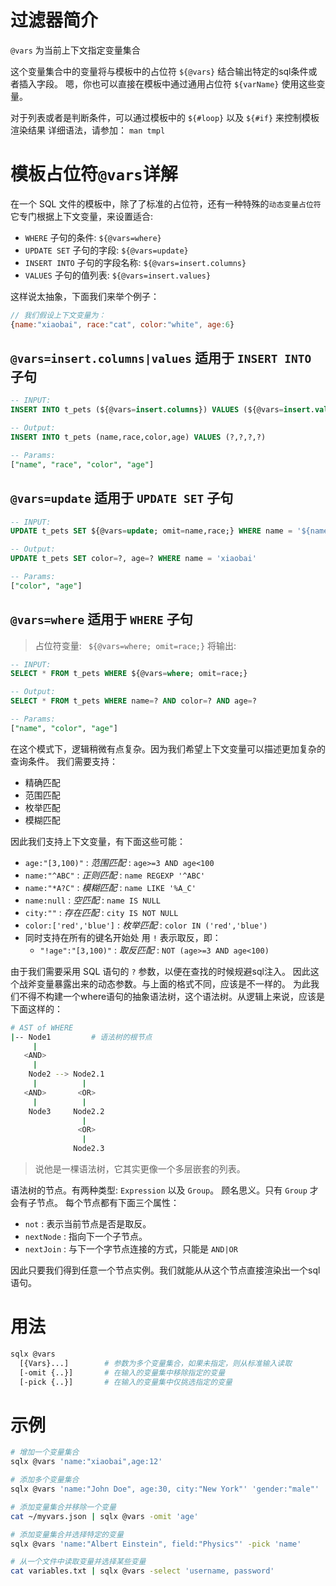 # 过滤器简介

`@vars` 为当前上下文指定变量集合

这个变量集合中的变量将与模板中的占位符 `${@vars}` 结合输出特定的sql条件或者插入字段。
嗯，你也可以直接在模板中通过通用占位符 `${varName}` 使用这些变量。

对于列表或者是判断条件，可以通过模板中的 `${#loop}` 以及  `${#if}` 来控制模板渲染结果
详细语法，请参加： `man tmpl`

# 模板占位符`@vars`详解

在一个 SQL 文件的模板中，除了了标准的占位符，还有一种特殊的`动态变量占位符`
它专门根据上下文变量，来设置适合:

- `WHERE` 子句的条件: `${@vars=where}`
- `UPDATE SET` 子句的字段:  `${@vars=update}`
- `INSERT INTO` 子句的字段名称: `${@vars=insert.columns}`
- `VALUES` 子句的值列表: `${@vars=insert.values}`

这样说太抽象，下面我们来举个例子：

```js
// 我们假设上下文变量为：
{name:"xiaobai", race:"cat", color:"white", age:6}
```


## `@vars=insert.columns|values`  适用于 `INSERT INTO` 子句

```sql
-- INPUT:
INSERT INTO t_pets (${@vars=insert.columns}) VALUES (${@vars=insert.values})

-- Output:
INSERT INTO t_pets (name,race,color,age) VALUES (?,?,?,?)

-- Params:
["name", "race", "color", "age"]
```

## `@vars=update`  适用于 `UPDATE SET` 子句

```sql
-- INPUT:
UPDATE t_pets SET ${@vars=update; omit=name,race;} WHERE name = '${name}'

-- Output:
UPDATE t_pets SET color=?, age=? WHERE name = 'xiaobai'

-- Params:
["color", "age"]
```

## `@vars=where`  适用于 `WHERE` 子句

> 占位符变量: ` ${@vars=where; omit=race;}` 将输出:

```sql
-- INPUT:
SELECT * FROM t_pets WHERE ${@vars=where; omit=race;}

-- Output:
SELECT * FROM t_pets WHERE name=? AND color=? AND age=?

-- Params:
["name", "color", "age"]
```

在这个模式下，逻辑稍微有点复杂。因为我们希望上下文变量可以描述更加复杂的查询条件。
我们需要支持：

- 精确匹配
- 范围匹配
- 枚举匹配
- 模糊匹配

因此我们支持上下文变量，有下面这些可能：

- `age:"[3,100)"` : _范围匹配_ : `age>=3 AND age<100`
- `name:"^ABC"` : _正则匹配_ : `name REGEXP '^ABC'`
- `name:"*A?C"` : _模糊匹配_ : `name LIKE '%A_C'`
- `name:null` : _空匹配_ : `name IS NULL`
- `city:""` : _存在匹配_ : `city IS NOT NULL`
- `color:['red','blue']` : _枚举匹配_ : `color IN ('red','blue')`
- 同时支持在所有的键名开始处 用 `!` 表示取反，即：
   - `"!age":"[3,100)"` : _取反匹配_ : `NOT (age>=3 AND age<100)`

由于我们需要采用 SQL 语句的 `?` 参数，以便在查找的时候规避sql注入。
因此这个战斧变量暴露出来的动态参数。与上面的格式不同，应该是不一样的。
为此我们不得不构建一个where语句的抽象语法树，这个语法树。从逻辑上来说，应该是下面这样的：

```bash
# AST of WHERE
|-- Node1         # 语法树的根节点
     |
   <AND>
     |
    Node2 --> Node2.1
     |          |
   <AND>       <OR>
     |          |
    Node3     Node2.2
                |
               <OR>
                |
              Node2.3

```

> 说他是一棵语法树，它其实更像一个多层嵌套的列表。

语法树的节点。有两种类型: `Expression` 以及 `Group`。
顾名思义。只有 `Group` 才会有子节点。
每个节点都有下面三个属性：

- `not` : 表示当前节点是否是取反。
- `nextNode` : 指向下一个子节点。
- `nextJoin` : 与下一个字节点连接的方式，只能是 `AND|OR` 

因此只要我们得到任意一个节点实例。我们就能从从这个节点直接渲染出一个sql语句。

# 用法

```bash
sqlx @vars 
  [{Vars}...]        # 参数为多个变量集合，如果未指定，则从标准输入读取
  [-omit {..}]       # 在输入的变量集中移除指定的变量
  [-pick {..}]       # 在输入的变量集中仅挑选指定的变量
```

# 示例

```bash
# 增加一个变量集合
sqlx @vars 'name:"xiaobai",age:12'

# 添加多个变量集合
sqlx @vars 'name:"John Doe", age:30, city:"New York"' 'gender:"male"' 

# 添加变量集合并移除一个变量
cat ~/myvars.json | sqlx @vars -omit 'age'

# 添加变量集合并选择特定的变量
sqlx @vars 'name:"Albert Einstein", field:"Physics"' -pick 'name'

# 从一个文件中读取变量并选择某些变量
cat variables.txt | sqlx @vars -select 'username, password'
```
